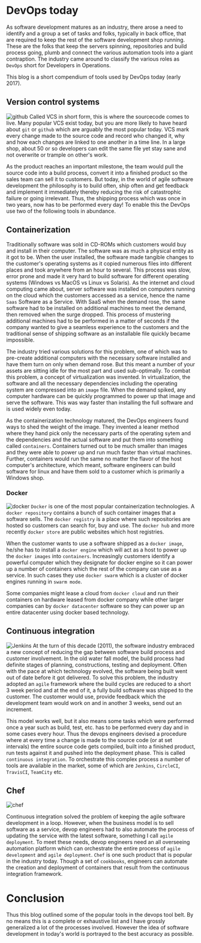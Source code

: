 # DevOps today
As software development matures as an industry, there arose a need to identify and a group a set of tasks and folks, typically in back office, that are required to keep the rest of the software development shop running. These are the folks that keep the servers spinning, repositories and build process going, plumb and connect the various automation tools into a giant contraption. The industry came around to classify the various roles as `DevOps` short for Developers in Operations.

This blog is a short compendium of tools used by DevOps today (early 2017).

## Version control systems
![github](https://assets-cdn.github.com/images/modules/logos_page/GitHub-Mark.png)
Called VCS in short form, this is where the sourcecode comes to live. Many popular VCS exist today, but you are more likely to have heard about `git` or `github` which are arguably the most popular today. VCS mark every change made to the source code and record who changed it, why and how each changes are linked to one another in a time line. In a large shop, about 50 or so developers can edit the same file yet stay sane and not overwrite or trample on other's work.

As the product reaches an important milestone, the team would pull the source code into a build process, convert it into a finished product so the sales team can sell it to customers. But today, in the world of agile software development the philosophy is to build often, ship often and get feedback and implement it immediately thereby reducing the risk of catastrophic failure or going irrelevant. Thus, the shipping process which was once in two years, now has to be performed every day! To enable this the DevOps use two of the following tools in abundance.

## Containerization
Traditionally software was sold in CD-ROMs which customers would buy and install in their computer. The software was as much a physical entity as it got to be. When the user installed, the software made tangible changes to the customer's operating systems as it copied numerous files into different places and took anywhere from an hour to several. This process was slow, error prone and made it very hard to build software for different operating systems (Windows vs MacOS vs Linux vs Solaris). As the internet and cloud computing came about, server software was installed on computers running on the cloud which the customers accessed as a service, hence the name `Saas` Software as a Service. With SaaS when the demand rose, the same software had to be installed on additional machines to meet the demand, then removed when the surge dropped. This process of mustering additional machines had to be performed in a matter of seconds if the company wanted to give a seamless experience to the customers and the traditional sense of shipping software as an installable file quickly became impossible.

The industry tried various solutions for this problem, one of which was to pre-create additional computers with the necessary software installed and have them turn on only when demand rose. But this meant a number of your assets are sitting idle for the most part and used sub-optimally. To combat this problem, a concept of virtualization was invented. In virtualization, the software and all the necessary dependencies including the operating system are compressed into an `image` file. When the demand spiked, any computer hardware can be quickly programmed to power up that image and serve the software. This was way faster than installing the full software and is used widely even today. 

As the containerization technology matured, the DevOps engineers found ways to shed the weight of the image. They invented a leaner method where they hand pick only the necessary parts of the operating sytem and the dependencies and the actual software and put them into something called `containers`. Containers turned out to be much smaller than images and they were able to power up and run much faster than virtual machines. Further, containers would run the same no matter the flavor of the host computer's architecture, which meant, software engineers can build software for linux and have them sold to a customer which is primarily a Windows shop.

### Docker
![docker](https://www.docker.com/sites/all/themes/docker/assets/images/brand-full.svg)
`Docker` is one of the most popular containerization technologies. A `docker repository` contains a bunch of such container images that a software sells. The `docker registry` is a place where such repositories are hosted so customers can search for, buy and use. The `docker hub` and more recently `docker store` are public websites which host registries.

When the customer wants to use a software shipped as a `docker image`, he/she has to install a `docker engine` which will act as a host to power up the `docker images` into `containers`. Increasingly customers identify a powerful computer which they designate for docker engine so it can power up a number of containers which the rest of the company can use as a service. In such cases they use `docker swarm` which is a cluster of docker engines running in `swarm mode`.

Some companies might lease a cloud from `docker cloud` and run their containers on hardware leased from docker company while other larger companies can by `docker datacenter` software so they can power up an entire datacenter using docker based technology.

## Continuous integration
![Jenkins](https://wiki.jenkins-ci.org/download/attachments/2916393/logo.png?version=1&modificationDate=1302753947000)
At the turn of this decade (2011), the software industry embraced a new concept of reducing the gap between software build process and customer involvement. In the old water fall model, the build process had definite stages of planning, constructions, testing and deployment. Often with the pace at which technology evolved, the software being built went out of date before it got delivered. To solve this problem, the industry adopted an `agile` framework where the build cycles are reduced to a short 3 week period and at the end of it, a fully build software was shipped to the customer. The customer would use, provide feedback which the development team would work on and in another 3 weeks, send out an increment.

This model works well, but it also means some tasks which were performed once a year such as build, test, etc. has to be performed every day and in some cases every hour. Thus the devops engineers devised a procedure where at every time a change is made to the source code (or at set intervals) the entire source code gets compiled, built into a finished product, run tests against it and pushed into the deployment phase. This is called `continuous integration`. To orchestrate this complex process a number of tools are available in the market, some of which are `Jenkins`, `CircleCI`, `TravisCI`, `TeamCity` etc.
 
## Chef
![chef](http://s3.amazonaws.com/opscode-corpsite/assets/121/pic-chef-logo.png)

Continuous integration solved the problem of keeping the agile software development in a loop. However, when the business model is to sell software as a service, devop engineers had to also automate the process of updating the service with the latest software, something I call `agile deployment`. To meet these needs, devop engineers need an all overseeing automation platform which can orchestrate the entire process of `agile development` and `agile deployment`. `Chef` is one such product that is popular in the industry today. Though a set of `cookbooks`, engineers can automate the creation and deployment of containers that result from the continuous integration framework.

# Conclusion
Thus this blog outlined some of the popular tools in the devops tool belt. By no means this is a complete or exhaustive list and I have grossly generalized a lot of the processes involved. However the idea of software development in today's world is portrayed to the best accuracy as possible.
